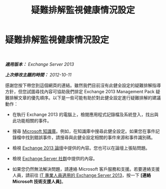 ﻿---
title: 疑難排解監視健康情況設定
TOCTitle: 疑難排解監視健康情況設定
ms:assetid: 36a7b13d-a8ee-41e6-a697-ae910e142c2f
ms:mtpsurl: https://technet.microsoft.com/zh-tw/library/ms.exch.scom.monitoring(v=EXCHG.150)
ms:contentKeyID: 54652621
ms.date: 12/15/2016
mtps_version: v=EXCHG.150
ms.translationtype: HT
---

# 疑難排解監視健康情況設定

 

_**適用版本：** Exchange Server 2013_

_**上次修改主題的時間：** 2012-10-11_

感謝您按下帶您到這個網頁的連結。雖然我們目前沒有此健全設定的疑難排解指導方針，但您試圖尋找內容可協助我們排定 Exchange 2013 Management Pack 疑難排解文章的優先順序。以下是一些可能有助於對此健全設定進行疑難排解的建議動作：

  - 在執行 Exchange 2013 的電腦上，檢閱應用程式記錄檔及系統登入，找出與此功能相關的事件。

  - 搜尋 [Microsoft 知識庫](https://go.microsoft.com/fwlink/p/?linkid=18175)。例如，在知識庫中搜尋此健全設定。如果您在事件記錄檔中找到錯誤事件，請搜尋與此健全設定相關的事件來源和事件識別碼。

  - 檢視 [Exchange 2013 論壇](https://go.microsoft.com/fwlink/p/?linkid=257903)中提供的內容。您也可以在論壇上張貼問題。

  - 檢視 [Exchange Server 社群](https://go.microsoft.com/fwlink/p/?linkid=14927)中提供的內容。

  - 如果您仍然無法解決問題，請連絡 Microsoft 客戶服務和支援。若要連絡支援人員，請前往 [IT 專業人員適用的 Exchange Server 2013](https://go.microsoft.com/fwlink/p/?linkid=402506)，按一下 **\[連絡 Microsoft 技術支援人員\]**。

